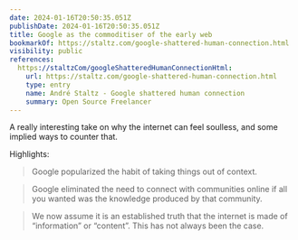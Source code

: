 ```yaml
---
date: 2024-01-16T20:50:35.051Z
publishDate: 2024-01-16T20:50:35.051Z
title: Google as the commoditiser of the early web
bookmarkOf: https://staltz.com/google-shattered-human-connection.html
visibility: public
references:
  https://staltzCom/googleShatteredHumanConnectionHtml:
    url: https://staltz.com/google-shattered-human-connection.html
    type: entry
    name: André Staltz - Google shattered human connection
    summary: Open Source Freelancer
---
```


A really interesting take on why the internet can feel soulless, and some implied ways to counter that.

Highlights:

> Google popularized the habit of taking things out of context.

> Google eliminated the need to connect with communities online if all you wanted was the knowledge produced by that community.

> We now assume it is an established truth that the internet is made of “information” or “content”. This has not always been the case.


